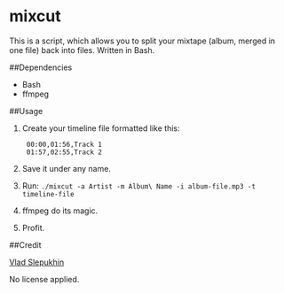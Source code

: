 mixcut
======

This is a script, which allows you to split your mixtape (album, merged in one file) back into files. Written in Bash.


##Dependencies

* Bash
* ffmpeg

##Usage

 1. Create your timeline file formatted like this:
 	    
 	     00:00,01:56,Track 1
 	     01:57,02:55,Track 2

 2. Save it under any name.
 3. Run: `./mixcut -a Artist -m Album\ Name -i album-file.mp3 -t timeline-file`
 4. ffmpeg do its magic.
 5. Profit. 
 	

##Credit

[Vlad Slepukhin](http://fau.im)

No license applied.
